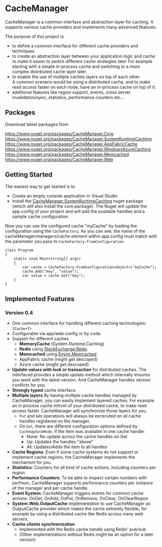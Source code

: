 # CacheManager
CacheManager is a common interface and abstraction layer for caching. It supports various cache providers and implements many advanced features.

The purpose of this project is 

* to define a common interface for different cache providers and techniques
* to create an abstraction layer between your application logic and cache to make it easier to switch different cache strategies later 
For example starting with a simple in-process cache and switching to a more complex distributed cache layer later.
* to enable the use of multiple caches layers on top of each other.   
A common scenario would be using a distributed cache, and to make read access faster on each node, have an in-process cache on top of it.  
* additional features like region support, events, cross server invalidation/sync, statistics, performance counters etc...

## Packages
Download latest packages from

https://www.nuget.org/packages/CacheManager.Core 
https://www.nuget.org/packages/CacheManager.SystemRuntimeCaching 
https://www.nuget.org/packages/CacheManager.AppFabricCache 
https://www.nuget.org/packages/CacheManager.WindowsAzureCaching 
https://www.nuget.org/packages/CacheManager.Memcached 
https://www.nuget.org/packages/CacheManager.Web 

## Getting Started
The easiest way to get started is to

* Create an empty console application in Visual Studio
* Install the [CacheManager.SystemRuntimeCaching](https://www.nuget.org/packages/CacheManager.SystemRuntimeCaching ) nuget package (which will also install the core package).
The Nuget will update the app.config of your project and will add the available handles and a sample cache configuration.

Now you can use the configured cache "myCache" by loading the configuration using the `CacheFactory`.
As you can see, the name of the cacheManager/managers/cache element within app.config must match with the parameter you pass to `CacheFactory.FromConfiguration`.

    class Program
    {
        static void Main(string[] args)
        {
            var cache = CacheFactory.FromConfiguration<object>("myCache");
            cache.Add("key", "value");
            var value = cache.Get("key");
        }
    }

## Implemented Features

### Version 0.4

* One common interface for handling different caching technologies: `ICache<T>`
* Configurable via app/web.config or by code.
* Support for different caches
	* **MemoryCache** (System.Runtime.Caching)
	* **Redis** using [StackExchange.Redis](https://github.com/StackExchange/StackExchange.Redis)
	* **Memcached** using [Enyim.Memcached](https://github.com/enyim/EnyimMemcached)
	* AppFabric cache (might get descoped)
	* Azure cache (might get descoped)
* **Update values with lock or transaction** for distributed caches. 
The interfaced provides a simple update method which internally ensures you work with the latest version.
And CacheManager handles version conflicts for you.
* **Strongly typed** cache interface.
* **Multiple layers**
By having multiple cache handles managed by CacheManager, you can easily implement layered caches. For example an in process cache infront of your distributed cache, to make read access faster.
CacheManager will synchronize those layers for you. 
	* `Put` and `Add` operations will always be excecuted on all cache handles registered on the manager.
	* On `Get`, there are different configuration options defined by `CacheUpdateMode`, if the item was available in one cache handle:
		* None: No update across the cache handles on Get
		* Up: Updates the handles "above"
		* All: Updates/Adds the item to all handles
* **Cache Regions**: Even if some cache systems do not support or implement cache regions, the CacheManager implements the mechanism for you.
* **Statistics**: Counters for all kind of cache actions, including counters per region
* **Performance Counters**: To be able to inspect certain numbers with perfmon, CacheManager supports performance counters per instance of the manager and per cache handle.
* **Event System**: CacheManager triggers events for common cache actions:
OnGet, OnAdd, OnPut, OnRemove, OnClear, OnClearRegion
* **System.Web.OutputCache** implementation to use CacheManager as OutputCache provider which makes the cache extremly flexible, for example by using a distributed cache like Redis across many web servers.
* **Cache clients synchronization** 
	* Implemented with the Redis cache handle using Redis' pub/sub
	* (Other implementations without Redis might be an option for a later version)

